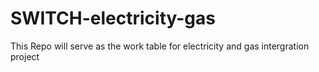 # SWITCH-electricity-gas
This Repo will serve as the work table for electricity and gas intergration project
